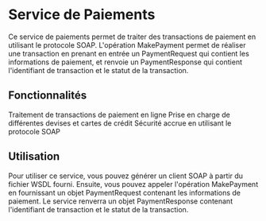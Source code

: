 # Service de Paiements
Ce service de paiements permet de traiter des transactions de paiement en utilisant le protocole SOAP. L'opération MakePayment permet de réaliser une transaction en prenant en entrée un PaymentRequest qui contient les informations de paiement, et renvoie un PaymentResponse qui contient l'identifiant de transaction et le statut de la transaction.

## Fonctionnalités
Traitement de transactions de paiement en ligne
Prise en charge de différentes devises et cartes de crédit
Sécurité accrue en utilisant le protocole SOAP

## Utilisation
Pour utiliser ce service, vous pouvez générer un client SOAP à partir du fichier WSDL fourni. Ensuite, vous pouvez appeler l'opération MakePayment en fournissant un objet PaymentRequest contenant les informations de paiement. Le service renverra un objet PaymentResponse contenant l'identifiant de transaction et le statut de la transaction.